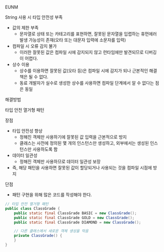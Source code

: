 EUNM

String 사용 시 타입 안전성 부족

- 값의 제한 부족
    - 문자열로 상태 또는 카테고리를 표현하면, 잘못된 문자열을 입렵하는 휴먼에러 발생 가능성이 존재(오타 또는 대문자 입력에 소문자를 입력)
- 컴파일 시 오류 감지 불가
    - 이러한 잘못된 값은 컴파일 시에 감지되지 않고 런타임에만 발견되므로 디버깅이 어렵다.
- 상수 이용
    - 상수를 이용하면 잘못된 값(오타 등)은 컴파일 시에 감지가 되나 근본적인 해결책은 될 수 없다.
    - 동료 개발자가 실수로 생성한 상수를 사용하면 컴파일 단계에서 알 수 없다는 점은 동일

해결방법

타입 안전 열거형 패턴

장점

- 타입 안전성 향상
    - 정해진 객체만 사용하기에 잘못된 값 입력을 근본적으로 방지
    - 클래스는 사전에 정의된 몇 개의 인스턴스만 생성하고, 외부에서는 생성된 인스턴스만 사용하도록 함
- 데이터 일관성
    - 정해진 객체만 사용하므로 데이터 일관성 보장
- 즉, 해당 패턴을 사용하면 잘못된 값이 할당되거나 사용되는 것을 컴파일 시점에 방지

단점

- 패턴 구현을 위해 많은 코드를 작성해야 한다.

```java
// 타입 안전 열거형 패턴
public class ClassGrade {
	public static final ClassGrade BASIC = new ClassGrade();
	public static final ClassGrade GOLD = new ClassGrade();
	public static final ClassGrade DIAMOND = new ClassGrade();

	// 다른 클래스에서 새로운 객체 생성을 막음
	private ClassGrade() {
	}
}

```